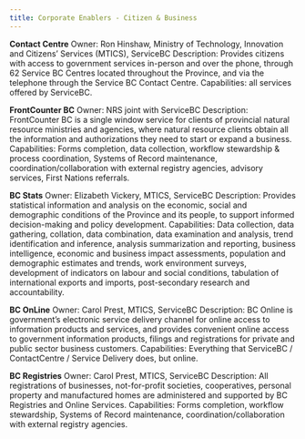 ```yaml
---
title: Corporate Enablers - Citizen & Business
---  
```

 
**Contact Centre** 
Owner: Ron Hinshaw, Ministry of Technology, Innovation and Citizens’ Services (MTICS), ServiceBC
Description:  Provides citizens with access to government services in-person and over the phone, through 62 Service BC Centres located throughout the Province, and via the telephone through the Service BC Contact Centre.
Capabilities: all services offered by ServiceBC.

**FrontCounter BC**
Owner: NRS joint with ServiceBC 
Description:  FrontCounter BC is a single window service for clients of provincial natural resource ministries and agencies, where natural resource clients obtain all the information and authorizations they need to start or expand a business.
Capabilities: Forms completion, data collection, workflow stewardship & process coordination, Systems of Record maintenance, coordination/collaboration with external registry agencies, advisory services, First Nations referrals.

**BC Stats**
Owner: Elizabeth Vickery, MTICS, ServiceBC
Description:  Provides statistical information and analysis on the economic, social and demographic conditions of the Province and its people, to support informed decision-making and policy development.
Capabilities: Data collection, data gathering, collation, data combination, data examination and analysis, trend identification and inference, analysis summarization and reporting, business intelligence, economic and business impact assessments, population and demographic estimates and trends, work environment surveys, development of indicators on labour and social conditions, tabulation of international exports and imports, post-secondary research and accountability.

**BC OnLine**
Owner: Carol Prest, MTICS, ServiceBC
Description:  BC Online is government’s electronic service delivery channel for online access to information products and services, and provides convenient online access to government information products, filings and registrations for private and public sector business customers.
Capabilities: Everything that ServiceBC / ContactCentre / Service Delivery does, but online.

**BC Registries**
Owner: Carol Prest, MTICS, ServiceBC
Description:  All registrations of businesses, not-for-profit societies, cooperatives, personal property and manufactured homes are administered and supported by BC Registries and Online Services.
Capabilities: Forms completion, workflow stewardship, Systems of Record maintenance, coordination/collaboration with external registry agencies.

